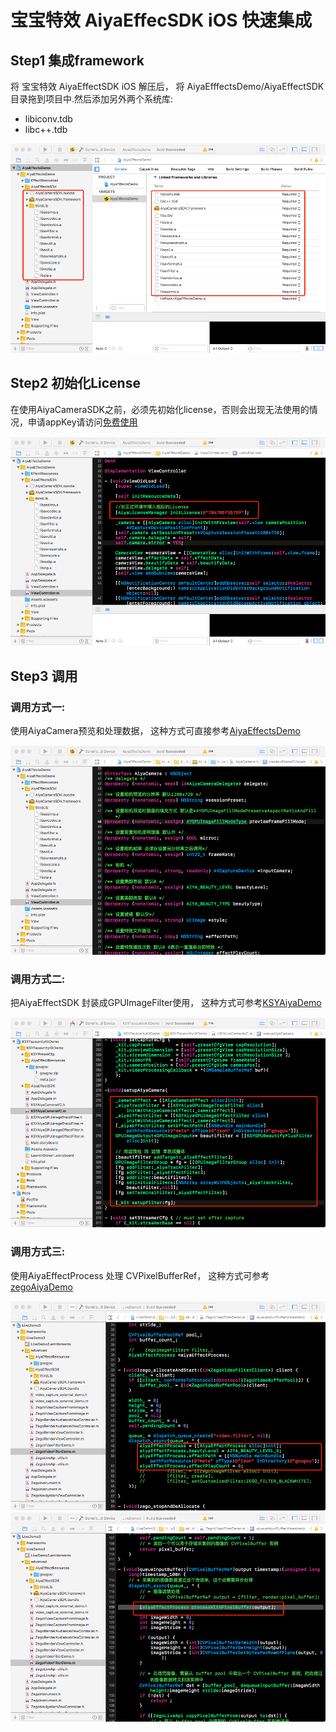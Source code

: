 # 宝宝特效 AiyaEffecSDK iOS 快速集成

## Step1 集成framework
将 宝宝特效 AiyaEffectSDK iOS 解压后， 将 AiyaEfffectsDemo/AiyaEffectSDK 目录拖到项目中.然后添加另外两个系统库:
* libiconv.tdb
* libc++.tdb 

![](inputSDK.png)

## Step2 初始化License
在使用AiyaCameraSDK之前，必须先初始化license，否则会出现无法使用的情况，申请appKey请访问[免费使用](http://bbtexiao.aiyaapp.com/site/free)

![](initLicense.png)

## Step3 调用

### 调用方式一:
使用AiyaCamera预览和处理数据， 这种方式可直接参考[AiyaEffectsDemo](https://github.com/aiyaapp/AiyaEffectsIOS)

![](aiyaCamera.png)

### 调用方式二:
把AiyaEffectSDK 封装成GPUImageFilter使用， 这种方式可参考[KSYAiyaDemo](https://github.com/aiyaapp/AiyaEffectsWithKSVCIOS)

![](ksy.png)

### 调用方式三:
使用AiyaEffectProcess 处理 CVPixelBufferRef， 这种方式可参考[zegoAiyaDemo](https://github.com/aiyaapp/AiyaEffectsWithZegoIOS)

![](zego.png)  
![](zego1.png)
